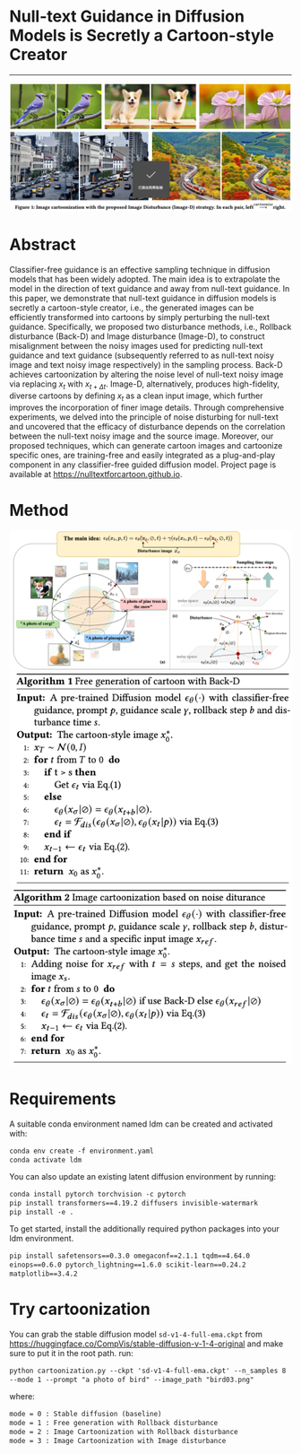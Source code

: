 # Null-text Guidance in Diffusion Models is Secretly a Cartoon-style Creator
--------
![](githubshow/figure1.png)


# Abstract
Classifier-free guidance is an effective sampling technique in diffusion models that has been widely adopted. The main idea is to extrapolate the model in the direction of text guidance and away from null-text guidance. In this paper, we demonstrate that null-text guidance in diffusion models is secretly a cartoon-style creator, i.e., the generated images can be efficiently transformed into cartoons by simply perturbing the null-text guidance. Specifically, we proposed two disturbance methods, i.e., Rollback disturbance (Back-D) and Image disturbance (Image-D), to construct misalignment between the noisy images used for predicting null-text guidance and text guidance (subsequently referred to as null-text noisy image and text noisy image respectively) in the sampling process. Back-D achieves cartoonization by altering the noise level of null-text noisy image via replacing $x_t$ with $x_{t+\Delta t}$. Image-D, alternatively, produces high-fidelity, diverse cartoons by defining $x_t$ as a clean input image, which further improves the incorporation of finer image details. Through comprehensive experiments, we delved into the principle of noise disturbing for null-text and uncovered that the efficacy of disturbance depends on the correlation between the null-text noisy image and the source image. Moreover, our proposed techniques, which can generate cartoon images and cartoonize specific ones, are training-free and easily integrated as a plug-and-play component in any classifier-free guided diffusion model. Project page is available at <https://nulltextforcartoon.github.io>.

# Method
![](githubshow/method.png)
![](githubshow/algorithm1.png)
![](githubshow/algorithm2.png)

# Requirements
A suitable conda environment named ldm can be created and activated with:

```
conda env create -f environment.yaml
conda activate ldm
```

You can also update an existing latent diffusion environment by running:
```
conda install pytorch torchvision -c pytorch
pip install transformers==4.19.2 diffusers invisible-watermark
pip install -e .
```


To get started, install the additionally required python packages into your ldm environment.
```
pip install safetensors==0.3.0 omegaconf==2.1.1 tqdm==4.64.0 einops==0.6.0 pytorch_lightning==1.6.0 scikit-learn==0.24.2 matplotlib==3.4.2 
```

# Try cartoonization
You can grab the stable diffusion model ```sd-v1-4-full-ema.ckpt``` from <https://huggingface.co/CompVis/stable-diffusion-v-1-4-original> and make sure to put it in the root path. 
run:
```
python cartoonization.py --ckpt 'sd-v1-4-full-ema.ckpt' --n_samples 8 --mode 1 --prompt "a photo of bird" --image_path "bird03.png"
```

where:
```
mode = 0 : Stable diffusion (baseline)
mode = 1 : Free generation with Rollback disturbance
mode = 2 : Image Cartoonization with Rollback disturbance
mode = 3 : Image Cartoonization with Image disturbance
```